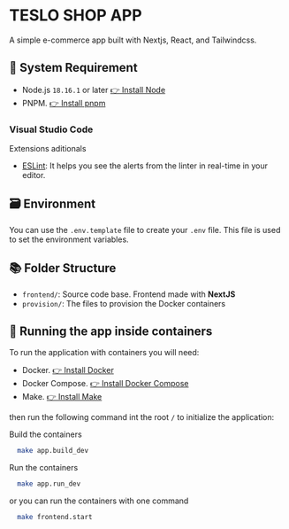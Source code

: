 # TESLO SHOP APP

A simple e-commerce app built with Nextjs, React, and Tailwindcss.

## 📜 System Requirement

- Node.js `18.16.1` or later [👉 Install Node](https://nodejs.org/es/download)
- PNPM. [👉 Install pnpm](https://pnpm.io/es/installation)

### Visual Studio Code

Extensions aditionals

- [ESLint](https://marketplace.visualstudio.com/items?itemName=dbaeumer.vscode-eslint): It helps you see the alerts from the linter in real-time in your editor.

## 🗃️ Environment

You can use the `.env.template` file to create your `.env` file. This file is used to set the environment variables.

## 📚 Folder Structure

- `frontend/`: Source code base. Frontend made with **NextJS**
- `provision/`: The files to provision the Docker containers

## 🐳 Running the app inside containers

To run the application with containers you will need:

- Docker. [👉 Install Docker](https://docs.docker.com/get-docker/)
- Docker Compose. [👉 Install Docker Compose](https://docs.docker.com/compose/install/)
- Make. [👉 Install Make](https://www.gnu.org/software/make/)

then run the following command int the root `/` to initialize the application:

Build the containers

```bash
  make app.build_dev
```

Run the containers

```bash
  make app.run_dev
```

or you can run the containers with one command

```bash
  make frontend.start
```
